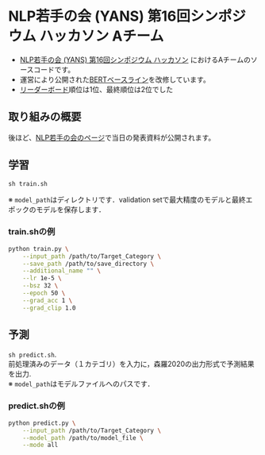 # NLP若手の会 (YANS) 第16回シンポジウム ハッカソン Aチーム

- [NLP若手の会 (YANS) 第16回シンポジウム ハッカソン](https://yans.anlp.jp/entry/yans2021hackathon) におけるAチームのソースコードです。
- 運営により公開された[BERTベースライン](https://github.com/ujiuji1259/shinra-attribute-extraction)を改修しています。
- [リーダーボード](https://yans2021hackathon.pythonanywhere.com/)順位は1位、最終順位は2位でした

## 取り組みの概要

後ほど、[NLP若手の会のページ](https://yans.anlp.jp/)で当日の発表資料が公開されます。

## 学習
`sh train.sh`

※ `model_path`はディレクトリです．validation setで最大精度のモデルと最終エポックのモデルを保存します．

### train.shの例
```bash
python train.py \
    --input_path /path/to/Target_Category \
    --save_path /path/to/save_directory \
    --additional_name "" \
    --lr 1e-5 \
    --bsz 32 \
    --epoch 50 \
    --grad_acc 1 \
    --grad_clip 1.0 
```

## 予測
`sh predict.sh`.   
前処理済みのデータ（１カテゴリ）を入力に，森羅2020の出力形式で予測結果を出力.   
※ `model_path`はモデルファイルへのパスです．

### predict.shの例
```bash
python predict.py \
    --input_path /path/to/Target_Category \
    --model_path /path/to/model_file \
    --mode all
```
